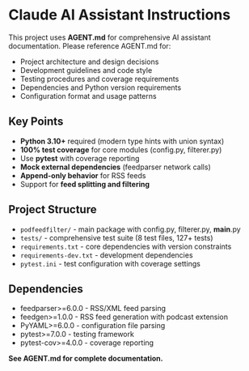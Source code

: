 # Claude AI Assistant Instructions

This project uses **AGENT.md** for comprehensive AI assistant documentation. Please reference AGENT.md for:

- Project architecture and design decisions
- Development guidelines and code style
- Testing procedures and coverage requirements
- Dependencies and Python version requirements
- Configuration format and usage patterns

## Key Points

- **Python 3.10+** required (modern type hints with union syntax)
- **100% test coverage** for core modules (config.py, filterer.py)
- Use **pytest** with coverage reporting
- **Mock external dependencies** (feedparser network calls)
- **Append-only behavior** for RSS feeds
- Support for **feed splitting and filtering**

## Project Structure

- `podfeedfilter/` - main package with config.py, filterer.py, __main__.py
- `tests/` - comprehensive test suite (8 test files, 127+ tests)
- `requirements.txt` - core dependencies with version constraints
- `requirements-dev.txt` - development dependencies
- `pytest.ini` - test configuration with coverage settings

## Dependencies

- feedparser>=6.0.0 - RSS/XML feed parsing
- feedgen>=1.0.0 - RSS feed generation with podcast extension
- PyYAML>=6.0.0 - configuration file parsing
- pytest>=7.0.0 - testing framework
- pytest-cov>=4.0.0 - coverage reporting

**See AGENT.md for complete documentation.**
